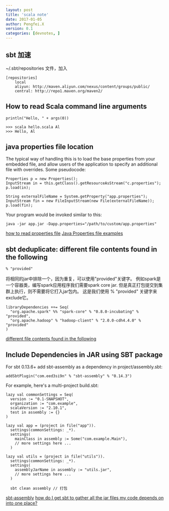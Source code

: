 ```yaml
---
layout: post
title: 'scala note'
date: 2017-01-05
author: Pengfei.X
version: 0.1
categories: [devnotes, ]
---
```



## sbt 加速

~/.sbt/repositories 文件，加入

    [repositories]
        local
        aliyun: http://maven.aliyun.com/nexus/content/groups/public/
        central: http://repo1.maven.org/maven2/


## How to read Scala command line arguments

    println("Hello, " + args(0))

    >>> scala hello.scala Al
    >>> Hello, Al


##  java properties file location

The typical way of handling this is to load the base properties from your
embedded file, and allow users of the application to specify an additional file
with overrides. Some pseudocode:

    Properties p = new Properties();
    InputStream in = this.getClass().getResourceAsStream("c.properties");
    p.load(in);

    String externalFileName = System.getProperty("app.properties");
    InputStream fin = new FileInputStream(new File(externalFileName));
    p.load(fin);

Your program would be invoked similar to this:

    java -jar app.jar -Dapp.properties="/path/to/custom/app.properties"

[how to read properties file](http://alvinalexander.com/blog/post/java/-use-properties-file)
[Java Properties file examples](https://www.mkyong.com/java/java-properties-file-examples/)


## sbt deduplicate: different file contents found in the following

    % "provided"

将相同的jar中排除一个，因为重复，可以使用"provided"关键字。
例如spark是一个容器类，编写spark应用程序我们需要spark core jar. 但是真正打包提交到集群上执行，则不需要将它打入jar包内。
这是我们使用 % "provided" 关键字来exclude它。

    libraryDependencies ++= Seq(
      "org.apache.spark" %% "spark-core" % "0.8.0-incubating" % "provided",
      "org.apache.hadoop" % "hadoop-client" % "2.0.0-cdh4.4.0" % "provided"
    )

[different file contents found in the following](http://blog.csdn.net/oopsoom/article/details/41318599)


## Include Dependencies in JAR using SBT package

For sbt 0.13.6+ add sbt-assembly as a dependency in project/assembly.sbt:

    addSbtPlugin("com.eed3si9n" % "sbt-assembly" % "0.14.3")


For example, here's a multi-project build.sbt:

    lazy val commonSettings = Seq(
      version := "0.1-SNAPSHOT",
      organization := "com.example",
      scalaVersion := "2.10.1",
      test in assembly := {}
    )

    lazy val app = (project in file("app")).
      settings(commonSettings: _*).
      settings(
        mainClass in assembly := Some("com.example.Main"),
        // more settings here ...
      )

    lazy val utils = (project in file("utils")).
      settings(commonSettings: _*).
      settings(
        assemblyJarName in assembly := "utils.jar",
        // more settings here ...
      )

      sbt clean assembly // 打包

[sbt-assembly](https://github.com/sbt/sbt-assembly)
[how do I get sbt to gather all the jar files my code depends on into one place?](http://stackoverflow.com/questions/7979336/how-do-i-get-sbt-to-gather-all-the-jar-files-my-code-depends-on-into-one-place)
